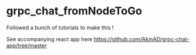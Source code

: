 # grpc_chat_fromNodeToGo
Followed a bunch of tutorials to make this !


See accompanying react app here https://github.com/AkinAD/grpc-chat-app/tree/master
